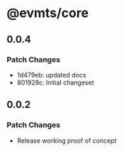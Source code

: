 # @evmts/core

## 0.0.4

### Patch Changes

- 1d479eb: updated docs
- 801928c: Initial changeset

## 0.0.2

### Patch Changes

- Release working proof of concept
